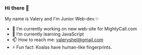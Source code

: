 ### Hi there 👋

My name is Valery and I'm Junior Web-dev.✨

- 🔭 I’m currently working on new web-site for MightyCall.com
- 🌱 I’m currently learning JavaScript
- 📫 How to reach me: valeryshel@gmail.com
- ⚡ Fun fact: Koalas have human-like fingerprints.

